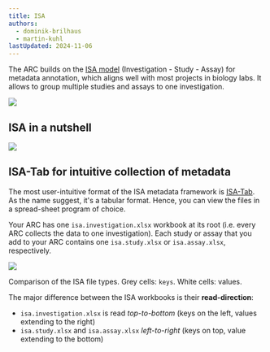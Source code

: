 ```yaml
---
title: ISA
authors: 
  - dominik-brilhaus
  - martin-kuhl
lastUpdated: 2024-11-06
---
```


The ARC builds on the <a href="https://isa-specs.readthedocs.io/en/latest/isamodel.html" target="_blank">ISA model</a> (Investigation - Study - Assay) for metadata annotation, which aligns well with most projects in biology labs. It allows to group multiple studies and assays to one investigation.

![](@images/start-here/arc-scaffold.svg)

## ISA in a nutshell

![](@images/start-here/standards-isa-in-a-nutshell.svg)

## ISA-Tab for intuitive collection of metadata

The most user-intuitive format of the ISA metadata framework is <a href="https://isa-specs.readthedocs.io/en/latest/isatab.html" target="_blank">ISA-Tab</a>. As the name suggest, it's a tabular format. Hence, you can view the files in a spread-sheet program of choice.

Your ARC has one `isa.investigation.xlsx` workbook at its root (i.e. every ARC collects the data to one investigation). Each study or assay that you add to your ARC contains one `isa.study.xlsx` or `isa.assay.xlsx`, respectively. 

![](@images/core-concepts/isa-files-types/isa-files02.svg)
  
Comparison of the ISA file types. Grey cells: `keys`. White cells: values.

The major difference between the ISA workbooks is their **read-direction**:
- `isa.investigation.xlsx` is read *top-to-bottom* (keys on the left, values extending to the right)
- `isa.study.xlsx` and `isa.assay.xlsx` *left-to-right* (keys on top, value extending to the bottom)


<!-- 

## A registry to your ARC

The `isa.investigation.xlsx` allows to store metadata relevant on the investigation-level (e.g. title, date, contributor and publication details of the investigation). In addition, it functions as a "registry" to your ARC.

Each study (`isa.study.xlsx`) and assay (`isa.assay.xlsx`) of your ARC as well as a summary of metadata contained in them are registered and listed in the `isa.investigation.xlsx`. 

![](@images/core-concepts/isa-files-types/isa-files04.svg)


## Communicate how your processes connect

The output of one study or assay can function as the input to another study or assay. By using the same unique identifiers across your `isa.study.xlsx` and `isa.assay.xlsx` workbooks, respectively, 
you can communicate how the experimental processes and workflows connect.

![](@images/core-concepts/isa-files-types/isa-files05.svg)

:::tip
Use unique identifiers across ISA files to connect your lab workflows
:::

## You can point to data files

By linking files stored in your ARC (e.g. raw data files in a dataset folder), you can let others know which experimental workflow was followed to produce these data files.

![](@images/core-concepts/isa-files-types/isa-files06.svg)

## Resources

For more details about the ISA model, please also refer to ISA tools (https://isa-tools.org/) and ISA specifications (https://isa-specs.readthedocs.io/) 


-->
